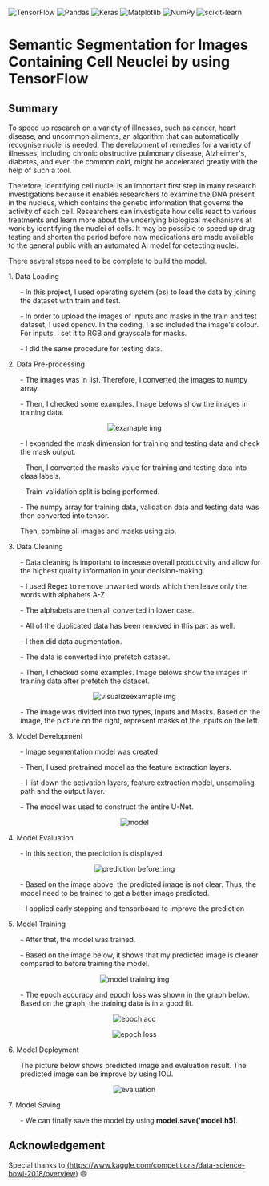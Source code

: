  ![TensorFlow](https://img.shields.io/badge/TensorFlow-%23FF6F00.svg?style=for-the-badge&logo=TensorFlow&logoColor=white)
![Pandas](https://img.shields.io/badge/pandas-%23150458.svg?style=for-the-badge&logo=pandas&logoColor=white)
![Keras](https://img.shields.io/badge/Keras-%23D00000.svg?style=for-the-badge&logo=Keras&logoColor=white)
![Matplotlib](https://img.shields.io/badge/Matplotlib-%23ffffff.svg?style=for-the-badge&logo=Matplotlib&logoColor=black)
![NumPy](https://img.shields.io/badge/numpy-%23013243.svg?style=for-the-badge&logo=numpy&logoColor=white)
![scikit-learn](https://img.shields.io/badge/scikit--learn-%23F7931E.svg?style=for-the-badge&logo=scikit-learn&logoColor=white)

# Semantic Segmentation for Images Containing Cell Neuclei by using TensorFlow
 
 ## Summary
<p>To speed up research on a variety of illnesses, such as cancer, heart disease, and uncommon ailments, an algorithm that can automatically recognise nuclei is needed. The development of remedies for a variety of illnesses, including chronic obstructive pulmonary disease, Alzheimer's, diabetes, and even the common cold, might be accelerated greatly with the help of such a tool.</p>

<p>Therefore, identifying cell nuclei is an important first step in many research investigations because it enables researchers to examine the DNA present in the nucleus, which contains the genetic information that governs the activity of each cell. Researchers can investigate how cells react to various treatments and learn more about the underlying biological mechanisms at work by identifying the nuclei of cells. It may be possible to speed up drug testing and shorten the period before new medications are made available to the general public with an automated AI model for detecting nuclei.</p>

<p>There several steps need to be complete to build the model.</p>
<p>1. Data Loading</p>
  <ol>- In this project, I used operating system (os) to load the data by joining the dataset with train and test.</ol>
  <ol>- In order to upload the images of inputs and masks in the train and test dataset, I used opencv. In the coding, I also included the image's colour. For inputs, I set it to RGB and grayscale for masks. </ol>
  <ol>- I did the same procedure for testing data.</ol>
  
<p>2. Data Pre-processing</p>
   <ol>- The images was in list. Therefore, I converted the images to numpy array.</ol>
   <ol>- Then, I checked some examples. Image belows show the images in training data. </ol>
   <p align="center"><img src="example_img.PNG" alt="examaple img">
   <ol>- I expanded the mask dimension for training and testing data and check the mask output.</ol>
   <ol>- Then, I converted the masks value for training and testing data into class labels.</ol>
   <ol>- Train-validation split is being performed.</ol>
   <ol>- The numpy array for training data, validation data and testing data was then converted into tensor.</ol>
   <ol>Then, combine all images and masks using zip.</ol>
   

<p>3. Data Cleaning</p>
   <ol>- Data cleaning is important to increase overall productivity and allow for the highest quality information in your decision-making.</ol>
   <ol>- I used Regex to remove unwanted words which then leave only the words with alphabets A-Z</ol>
   <ol>- The alphabets are then all converted in lower case.</ol>
   <ol>- All of the duplicated data has been removed in this part as well.</ol>
   <ol>- I then did data augmentation.</ol>
   <ol>- The data is converted into prefetch dataset.</ol>
   <ol>- Then, I checked some examples. Image belows show the images in training data after prefetch the dataset. </ol>
   <p align="center"><img src="visualize_some_example.png" alt="visualizeexamaple img">
 <ol>- The image was divided into two types, Inputs and Masks. Based on the image, the picture on the right, represent masks of the inputs on the left.</ol>

<p>3. Model Development</p>
   <ol>- Image segmentation model was created.</ol>
   <ol>- Then, I used pretrained model as the feature extraction layers.</ol>
   <ol>- I list down the activation layers, feature extraction model, unsampling path and the output layer.</ol>
<ol>- The model was used to construct the entire U-Net.</ol>
 <p align="center"><img src="model.png" alt="model">
   
 <p>4. Model Evaluation</p>
 <ol>- In this section, the prediction is displayed.</ol>
  <p align="center"><img src="prediction_before.png" alt="prediction before_img">
 <ol>- Based on the image above, the predicted image is not clear. Thus, the model need to be trained to get a better image predicted.</ol>
 <ol>- I applied early stopping and tensorboard to improve the prediction</ol>
 
 <p>5. Model Training</p>
 <ol>- After that, the model was trained. </ol>
 <ol>- Based on the image below, it shows that my predicted image is clearer compared to before training the model.</ol>
 <p align="center"><img src="model_training.png" alt="model training img">
 <ol>- The epoch accuracy and epoch loss was shown in the graph below. Based on the graph, the training data is in a good fit. </ol>
 <p align="center"><img src="epoch_acc.png" alt="epoch acc">
  <p align="center"><img src="epoch_loss.png" alt="epoch loss">
   
   <p>6. Model Deployment</p>
   <ol>The picture below shows predicted image and evaluation result. The predicted image can be improve by using IOU.</ol>
   <p align="center"><img src="model_evaluate.png" alt="evaluation">
 
 <p>7. Model Saving</p>
 <ol>- We can finally save the model by using <strong>model.save('model.h5)</strong>.</ol>
 
## Acknowledgement
Special thanks to [(https://www.kaggle.com/competitions/data-science-bowl-2018/overview)](https://www.kaggle.com/competitions/data-science-bowl-2018/overview) :smile:

